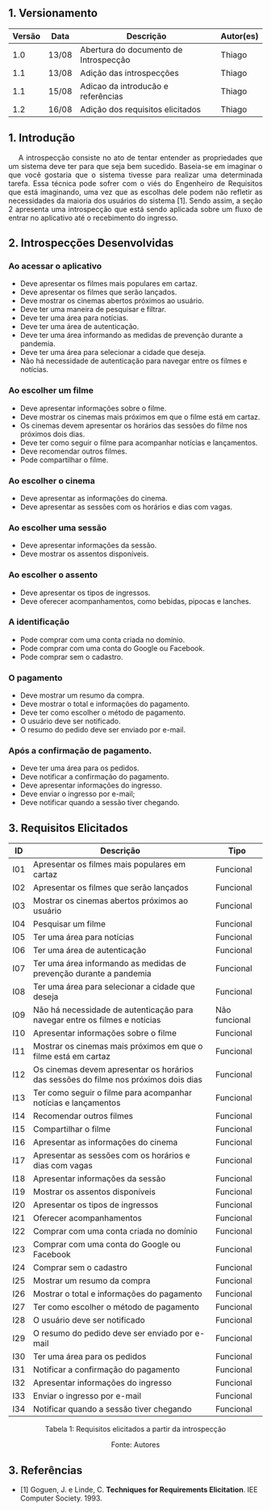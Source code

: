 ## 1. Versionamento

|Versão|Data|Descrição|Autor(es)|
|------|----|---------|---------|
|1.0|13/08|Abertura do documento de Introspecção|Thiago|
|1.1|13/08|Adição das introspecções|Thiago|
|1.1|15/08|Adicao da introducão e referências|Thiago|
|1.2|16/08|Adição dos requisitos elicitados|Thiago|

## 1. Introdução
<p style="text-align: justify; text-indent: 20px">
A introspecção consiste no ato de tentar entender as propriedades que um sistema deve ter para que seja bem sucedido. Baseia-se em imaginar o que você gostaria que o sistema tivesse para realizar uma determinada tarefa. Essa técnica pode sofrer com o viés do Engenheiro de Requisitos que está imaginando, uma vez que as escolhas dele podem não refletir as necessidades da maioria dos usuários do sistema [1]. Sendo assim, a seção 2 apresenta uma introspecção que está sendo aplicada sobre um fluxo de entrar no aplicativo até o recebimento do ingresso.
</p>

## 2. Introspecções Desenvolvidas
### Ao acessar o aplicativo

- Deve apresentar os filmes mais populares em cartaz.
- Deve apresentar os filmes que serão lançados.
- Deve mostrar os cinemas abertos próximos ao usuário.
- Deve ter uma maneira de pesquisar e filtrar.
- Deve ter uma área para notícias.
- Deve ter uma área de autenticação.
- Deve ter uma área informando as medidas de prevenção durante a pandemia.
- Deve ter uma área para selecionar a cidade que deseja.
- Não há necessidade de autenticação para navegar entre os filmes e notícias.

### Ao escolher um filme

- Deve apresentar informações sobre o filme.
- Deve mostrar os cinemas mais próximos em que o filme está em cartaz.
- Os cinemas devem apresentar os horários das sessões do filme nos próximos dois dias.
- Deve ter como seguir o filme para acompanhar notícias e lançamentos.
- Deve recomendar outros filmes.
- Pode compartilhar o filme.

### Ao escolher o cinema

- Deve apresentar as informações do cinema.
- Deve apresentar as sessões com os horários e dias com vagas.

### Ao escolher uma sessão

- Deve apresentar informações da sessão.
- Deve mostrar os assentos disponíveis.

### Ao escolher o assento

- Deve apresentar os tipos de ingressos.
- Deve oferecer acompanhamentos, como bebidas, pipocas e lanches.

### A identificação

- Pode comprar com uma conta criada no domínio.
- Pode comprar com uma conta do Google ou Facebook.
- Pode comprar sem o cadastro.

### O pagamento

- Deve mostrar um resumo da compra.
- Deve mostrar o total e informações do pagamento.
- Deve ter como escolher o método de pagamento.
- O usuário deve ser notificado.
- O resumo do pedido deve ser enviado por e-mail.

### Após a confirmação de pagamento.

- Deve ter uma área para os pedidos.
- Deve notificar a confirmação do pagamento.
- Deve apresentar informações do ingresso.
- Deve enviar o ingresso por e-mail;
- Deve notificar quando a sessão tiver chegando.

## 3. Requisitos Elicitados

|ID|Descrição|Tipo|
|---|----|-----|
I01|Apresentar os filmes mais populares em cartaz|Funcional|
I02|Apresentar os filmes que serão lançados|Funcional|
I03|Mostrar os cinemas abertos próximos ao usuário|Funcional|
I04|Pesquisar um filme|Funcional|
I05|Ter uma área para notícias|Funcional|
I06|Ter uma área de autenticação|Funcional|
I07|Ter uma área informando as medidas de prevenção durante a pandemia|Funcional|
I08|Ter uma área para selecionar a cidade que deseja|Funcional|
I09|Não há necessidade de autenticação para navegar entre os filmes e notícias|Não funcional|
I10|Apresentar informações sobre o filme|Funcional|
I11|Mostrar os cinemas mais próximos em que o filme está em cartaz|Funcional|
I12|Os cinemas devem apresentar os horários das sessões do filme nos próximos dois dias|Funcional|
I13|Ter como seguir o filme para acompanhar notícias e lançamentos|Funcional|
I14|Recomendar outros filmes|Funcional|
I15|Compartilhar o filme|Funcional|
I16|Apresentar as informações do cinema|Funcional|
I17|Apresentar as sessões com os horários e dias com vagas|Funcional|
I18|Apresentar informações da sessão|Funcional|
I19|Mostrar os assentos disponíveis|Funcional|
I20|Apresentar os tipos de ingressos|Funcional|
I21|Oferecer acompanhamentos|Funcional|
I22|Comprar com uma conta criada no domínio|Funcional|
I23|Comprar com uma conta do Google ou Facebook|Funcional|
I24|Comprar sem o cadastro|Funcional|
I25|Mostrar um resumo da compra|Funcional|
I26|Mostrar o total e informações do pagamento|Funcional|
I27|Ter como escolher o método de pagamento|Funcional|
I28|O usuário deve ser notificado|Funcional|
I29|O resumo do pedido deve ser enviado por e-mail|Funcional|
I30|Ter uma área para os pedidos|Funcional|
I31|Notificar a confirmação do pagamento|Funcional|
I32|Apresentar informações do ingresso|Funcional|
I33|Enviar o ingresso por e-mail|Funcional|
I34|Notificar quando a sessão tiver chegando|Funcional|

<p align="center">Tabela 1: Requisitos elicitados a partir da introspecção</p>
<p align="center">Fonte: Autores</p>


## 3. Referências

- [1] Goguen, J. e Linde, C. <b>Techniques for Requirements Elicitation</b>. IEE Computer Society. 1993.
